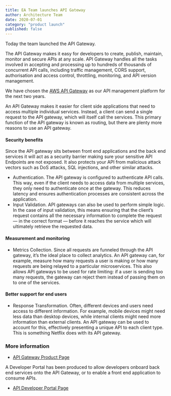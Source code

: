```yaml
---
title: EA Team launches API Gateway
author: Architecture Team
date: 2020-07-01
category: "product launch"
published: false
---
```


Today the team launched the API Gateway.

The API Gateway makes it easy for developers to create, publish, maintain, monitor and secure APIs at any scale. API Gateway handles all the tasks involved in accepting and processing up to hundreds of thousands of concurrent API calls, including traffic management, CORS support, authorisation and access control, throttling, monitoring, and API version management.

We have chosen the [AWS API Gateway](https://aws.amazon.com/api-gateway) as our API management platform for the next two years.

An API Gateway makes it easier for client side applications that need to access multiple individual services.  Instead, a client can send a single request to the API gateway, which will itself call the services. This primary function of the API gateway is known as routing, but there are plenty more reasons to use an API gateway.

#### Security benefits

Since the API gateway sits between front end applications and the back end services it will act as a security barrier making sure your sensitive API Endpoints are not exposed. It also protects your API from malicious attack vectors such as DoS attacks, SQL injections, and other  similar attacks.

- Authentication. The API gateway is configured to authenticate API calls. This way, even if the client needs to access data from multiple services, they only need to authenticate once at the gateway. This reduces latency and ensures authentication processes are consistent across the application.
- Input Validation. API gateways can also be used to perform simple logic. In the case of input validation, this means ensuring that the client’s request contains all the necessary information to complete the request — in the correct format — before it reaches the service which will ultimately retrieve the requested data.  

#### Measurement and monitoring

- Metrics Collection. Since all requests are funneled through the API gateway, it’s the ideal place to collect analytics. An API gateway can, for example, measure how many requests a user is making or how many requests are being relayed to a particular microservices. This also allows API gateways to be used for rate limiting: if a user is sending too many requests, the gateway can reject them instead of passing them on to one of the services.

#### Better support for end users

- Response Transformation. Often, different devices and users need access to different information. For example, mobile devices might need less data than desktop devices, while internal clients might need more information than external clients. An API gateway can be used to account for this, effectively presenting a unique API to each client type. This is something Netflix does with its API gateway.

### More information

- [API Gateway Product Page](https://github.com/dof-dss)

A Developer Portal has been produced to allow developers onboard back end services onto the API Gateway, or to enable a front end application to consume APIs.  

- [API Developer Portal Page](https://github.com/dof-dss/dss-api-developer-portal)
